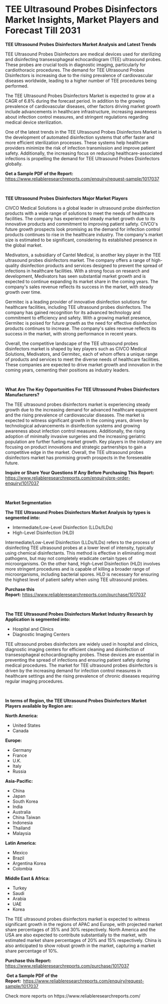 <p><h1>TEE Ultrasound Probes Disinfectors Market Insights, Market Players and Forecast Till 2031</h1></p><p><strong>TEE Ultrasound Probes Disinfectors Market Analysis and Latest Trends</strong></p>
<p><p>TEE Ultrasound Probes Disinfectors are medical devices used for sterilizing and disinfecting transesophageal echocardiogram (TEE) ultrasound probes. These probes are crucial tools in diagnostic imaging, particularly for cardiothoracic procedures. The demand for TEE Ultrasound Probes Disinfectors is increasing due to the rising prevalence of cardiovascular diseases worldwide, leading to a higher number of TEE procedures being performed.</p><p>The TEE Ultrasound Probes Disinfectors Market is expected to grow at a CAGR of 6.8% during the forecast period. In addition to the growing prevalence of cardiovascular diseases, other factors driving market growth include advancements in healthcare infrastructure, increasing awareness about infection control measures, and stringent regulations regarding medical device sterilization.</p><p>One of the latest trends in the TEE Ultrasound Probes Disinfectors Market is the development of automated disinfection systems that offer faster and more efficient sterilization processes. These systems help healthcare providers minimize the risk of infection transmission and improve patient safety. Additionally, the increasing focus on reducing healthcare-associated infections is propelling the demand for TEE Ultrasound Probes Disinfectors globally.</p></p>
<p><strong>Get a Sample PDF of the Report:&nbsp;</strong> <a href="https://www.reliableresearchreports.com/enquiry/request-sample/1017037">https://www.reliableresearchreports.com/enquiry/request-sample/1017037</a></p>
<p>&nbsp;</p>
<p><strong>TEE Ultrasound Probes Disinfectors Major Market Players</strong></p>
<p><p>CIVCO Medical Solutions is a global leader in ultrasound probe disinfection products with a wide range of solutions to meet the needs of healthcare facilities. The company has experienced steady market growth due to its innovative products and commitment to improving patient safety. CIVCO's future growth prospects look promising as the demand for infection control products continues to rise in the healthcare industry. The company's market size is estimated to be significant, considering its established presence in the global market.</p><p>Medivators, a subsidiary of Cantel Medical, is another key player in the TEE ultrasound probes disinfectors market. The company offers a range of high-quality disinfection products and services designed to prevent the spread of infections in healthcare facilities. With a strong focus on research and development, Medivators has seen substantial market growth and is expected to continue expanding its market share in the coming years. The company's sales revenue reflects its success in the market, with steady growth over time.</p><p>Germitec is a leading provider of innovative disinfection solutions for healthcare facilities, including TEE ultrasound probes disinfectors. The company has gained recognition for its advanced technology and commitment to efficiency and safety. With a growing market presence, Germitec is poised for future growth as the need for effective disinfection products continues to increase. The company's sales revenue reflects its success in the market, with strong performance in recent years.</p><p>Overall, the competitive landscape of the TEE ultrasound probes disinfectors market is shaped by key players such as CIVCO Medical Solutions, Medivators, and Germitec, each of whom offers a unique range of products and services to meet the diverse needs of healthcare facilities. These companies are expected to drive market growth and innovation in the coming years, cementing their positions as industry leaders.</p></p>
<p>&nbsp;</p>
<p><strong>What Are The Key Opportunities For TEE Ultrasound Probes Disinfectors Manufacturers?</strong></p>
<p><p>The TEE ultrasound probes disinfectors market is experiencing steady growth due to the increasing demand for advanced healthcare equipment and the rising prevalence of cardiovascular diseases. The market is expected to witness significant growth in the coming years, driven by technological advancements in disinfection systems and growing awareness about infection control measures. Additionally, the rising adoption of minimally invasive surgeries and the increasing geriatric population are further fueling market growth. Key players in the industry are focusing on product innovations and strategic partnerships to gain a competitive edge in the market. Overall, the TEE ultrasound probes disinfectors market has promising growth prospects in the foreseeable future.</p></p>
<p><strong>Inquire or Share Your Questions If Any Before Purchasing This Report:</strong> <a href="https://www.reliableresearchreports.com/enquiry/pre-order-enquiry/1017037">https://www.reliableresearchreports.com/enquiry/pre-order-enquiry/1017037</a></p>
<p>&nbsp;</p>
<p><strong>Market Segmentation</strong></p>
<p><strong>The TEE Ultrasound Probes Disinfectors Market Analysis by types is segmented into:</strong></p>
<p><ul><li>Intermediate/Low-Level Disinfection (LLDs/ILDs)</li><li>High-Level Disinfection (HLD)</li></ul></p>
<p><p>Intermediate/Low-Level Disinfection (LLDs/ILDs) refers to the process of disinfecting TEE ultrasound probes at a lower level of intensity, typically using chemical disinfectants. This method is effective in eliminating most pathogens, but may not completely eradicate certain types of microorganisms. On the other hand, High-Level Disinfection (HLD) involves more stringent procedures and is capable of killing a broader range of microorganisms, including bacterial spores. HLD is necessary for ensuring the highest level of patient safety when using TEE ultrasound probes.</p></p>
<p><strong>Purchase this Report:&nbsp;</strong><a href="https://www.reliableresearchreports.com/purchase/1017037">https://www.reliableresearchreports.com/purchase/1017037</a></p>
<p>&nbsp;</p>
<p><strong>The TEE Ultrasound Probes Disinfectors Market Industry Research by Application is segmented into:</strong></p>
<p><ul><li>Hospital and Clinics</li><li>Diagnostic Imaging Centers</li></ul></p>
<p><p>TEE ultrasound probes disinfectors are widely used in hospital and clinics, diagnostic imaging centers for efficient cleaning and disinfection of transesophageal echocardiography probes. These devices are essential in preventing the spread of infections and ensuring patient safety during medical procedures. The market for TEE ultrasound probes disinfectors is driven by the increasing demand for infection control measures in healthcare settings and the rising prevalence of chronic diseases requiring regular imaging procedures.</p></p>
<p>&nbsp;</p>
<p><strong>In terms of Region, the TEE Ultrasound Probes Disinfectors Market Players available by Region are:</strong></p>
<p>
    <p> <strong> North America: </strong>
        <ul>
            <li>United States</li>
            <li>Canada</li>
        </ul>
        </p> 
    <p> <strong> Europe: </strong>
        <ul>
            <li>Germany</li>
            <li>France</li>
            <li>U.K.</li>
            <li>Italy</li>
            <li>Russia</li>
        </ul>
        </p> 
    <p> <strong> Asia-Pacific: </strong>
        <ul>
            <li>China</li>
            <li>Japan</li>
            <li>South Korea</li>
            <li>India</li>
            <li>Australia</li>
            <li>China Taiwan</li>
            <li>Indonesia</li>
            <li>Thailand</li>
            <li>Malaysia</li>
        </ul>
        </p> 
    <p> <strong> Latin America: </strong>
        <ul>
            <li>Mexico</li>
            <li>Brazil</li>
            <li>Argentina Korea</li>
            <li>Colombia</li>
        </ul>
        </p> 
    <p> <strong> Middle East & Africa: </strong>
        <ul>
            <li>Turkey</li>
            <li>Saudi</li>
            <li>Arabia</li>
            <li>UAE</li>
            <li>Korea</li>
        </ul>
    </p>
    </p>
<p><p>The TEE ultrasound probes disinfectors market is expected to witness significant growth in the regions of APAC and Europe, with projected market share percentages of 35% and 30% respectively. North America and the USA are also expected to contribute substantially to the market, with estimated market share percentages of 20% and 15% respectively. China is also anticipated to show robust growth in the market, capturing a market share percentage of 10%.</p></p>
<p><strong>Purchase this Report: </strong><a href="https://www.reliableresearchreports.com/purchase/1017037">https://www.reliableresearchreports.com/purchase/1017037</a></p>
<p>&nbsp;<strong>Get a Sample PDF of the Report:&nbsp;&nbsp;</strong><a href="https://www.reliableresearchreports.com/enquiry/request-sample/1017037">https://www.reliableresearchreports.com/enquiry/request-sample/1017037</a></p>
<p><strong></strong></p>
<p>Check more reports on https://www.reliableresearchreports.com/</p>